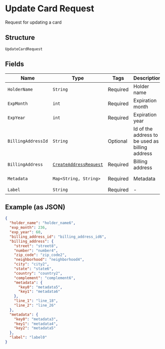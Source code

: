 
# Update Card Request

Request for updating a card

## Structure

`UpdateCardRequest`

## Fields

| Name | Type | Tags | Description | Getter | Setter |
|  --- | --- | --- | --- | --- | --- |
| `HolderName` | `String` | Required | Holder name | String getHolderName() | setHolderName(String holderName) |
| `ExpMonth` | `int` | Required | Expiration month | int getExpMonth() | setExpMonth(int expMonth) |
| `ExpYear` | `int` | Required | Expiration year | int getExpYear() | setExpYear(int expYear) |
| `BillingAddressId` | `String` | Optional | Id of the address to be used as billing address | String getBillingAddressId() | setBillingAddressId(String billingAddressId) |
| `BillingAddress` | [`CreateAddressRequest`](../../doc/models/create-address-request.md) | Required | Billing address | CreateAddressRequest getBillingAddress() | setBillingAddress(CreateAddressRequest billingAddress) |
| `Metadata` | `Map<String, String>` | Required | Metadata | Map<String, String> getMetadata() | setMetadata(Map<String, String> metadata) |
| `Label` | `String` | Required | - | String getLabel() | setLabel(String label) |

## Example (as JSON)

```json
{
  "holder_name": "holder_name6",
  "exp_month": 236,
  "exp_year": 60,
  "billing_address_id": "billing_address_id6",
  "billing_address": {
    "street": "street8",
    "number": "number4",
    "zip_code": "zip_code2",
    "neighborhood": "neighborhood4",
    "city": "city2",
    "state": "state6",
    "country": "country2",
    "complement": "complement6",
    "metadata": {
      "key0": "metadata5",
      "key1": "metadata6"
    },
    "line_1": "line_18",
    "line_2": "line_26"
  },
  "metadata": {
    "key0": "metadata3",
    "key1": "metadata4",
    "key2": "metadata5"
  },
  "label": "label0"
}
```

